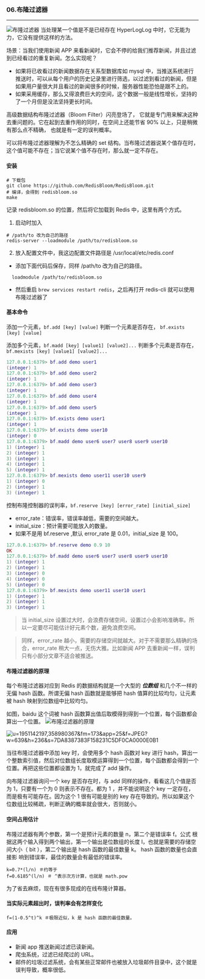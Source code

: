 ### 06.布隆过滤器
---
![布隆过滤器](https://user-gold-cdn.xitu.io/2018/7/2/164599f30fae2a7f?imageslim)
当处理某一个值是不是已经存在 HyperLogLog 中时，它无能为力，它没有提供这样的方法。

场景：当我们使用新闻 APP 来看新闻时，它会不停的给我们推荐新闻，并且过滤到已经看过的重复新闻。怎么实现呢？
* 如果将已收看过的新闻数据存在关系型数据库如 mysql 中，当推送系统进行推送时，可以从每个用户的历史记录里进行筛选，以过滤到看过的新闻，但是如果用户量很大并且看过的新闻很多的时候，服务器性能恐怕是跟不上的。
* 如果采用缓存，那么又得浪费巨大的空间，这个数据一般是线性增长，坚持的了一个月但是没法坚持更长时间。

高级数据结构布隆过滤器（Bloom Filter）闪亮登场了， 它就是专门用来解决这种去重问题的。它在起到去重作用的同时，在空间上还能节省 90% 以上，只是稍微有那么点不精确， 也就是有一定的误判概率。

可以将布隆过滤器理解为不怎么精确的 set 结构。当布隆过滤器说某个值存在时，这个值可能不存在；当它说某个值不存在时，那么就一定不存在。

#### 安装

```shell
# 下载包
git clone https://github.com/RedisBloom/RedisBloom.git
# 编译，会得到 redisbloom.so 
make
```
记录 redisbloom.so 的位置，然后将它加载到 Redis 中，这里有两个方式。
1. 启动时加入
  ```shell
  # /path/to 改为自己的路径
  redis-server --loadmodule /path/to/redisbloom.so
  ```
2. 放入配置文件中，我这边配置文件路径是 /usr/local/etc/redis.conf
  * 添加下面代码后保存，同样 /path/to 改为自己的路径。
  ```text
    loadmodule /path/to/redisbloom.so
  ```
  * 然后重启 `brew services restart redis`，之后再打开 redis-cli 就可以使用布隆过滤器了
  

#### 基本命令
添加一个元素，`bf.add [key] [value]`
判断一个元素是否存在， `bf.exists [key] [value]`

添加多个元素，`bf.madd [key] [value1] [value2]...`
判断多个元素是否存在，`bf.mexists [key] [value1] [value2]...`

```lua
127.0.0.1:6379> bf.add demo user1
(integer) 1
127.0.0.1:6379> bf.add demo user2
(integer) 1
127.0.0.1:6379> bf.add demo user3
(integer) 1
127.0.0.1:6379> bf.add demo user4
(integer) 1
127.0.0.1:6379> bf.add demo user5
(integer) 1
127.0.0.1:6379> bf.exists demo user1
(integer) 1
127.0.0.1:6379> bf.exists demo user10
(integer) 0
127.0.0.1:6379> bf.madd demo user6 user7 user8 user9 user10
1) (integer) 1
2) (integer) 1
3) (integer) 1
4) (integer) 1
5) (integer) 1
127.0.0.1:6379> bf.mexists demo user11 user10 user9
1) (integer) 0
2) (integer) 1
3) (integer) 1
```

控制布隆控制器的误判率，`bf.reserve [key] [error_rate] [initial_size]`
* error_rate：错误率，错误率越低，需要的空间越大。
* initial_size：预计需要可能放入的数量。
* 如果不是用 bf.reserve ,默认 error_rate 是 0.01，initial_size 是 100。

```lua
127.0.0.1:6379> bf.reserve demo 0.9 10
OK
127.0.0.1:6379> bf.madd demo user6 user7 user8 user9 user10
1) (integer) 1
2) (integer) 1
3) (integer) 0
4) (integer) 0
5) (integer) 0
127.0.0.1:6379> bf.mexists demo user11 user10 user1
1) (integer) 1
2) (integer) 1
3) (integer) 1 
```

> 当 initial_size 设置过大时，会浪费存储空间，设置过小会影响准确率。所以一定要尽可能估计好元素个数，避免浪费空间。

> 同样，error_rate 越小，需要的存储空间就越大。对于不需要那么精确的场合，error_rate 稍大一点，无伤大雅。比如新闻 APP 去重新闻一样，误判只有小部分文章不适合被推送。


#### 布隆过滤器的原理
每个布隆过滤器对应到 Redis 的数据结构就是一个大型的 ***位数组*** 和几个不一样的无偏 hash 函数。所谓无偏 hash 函数就是能够把 hash 值算的比较均匀，让元素被 hash 映射到位数组中比较均匀。

如图，baidu 这个词被 hash 函数算出值后取模得到得到一个位置，每个函数都会算出一个位置。
![布隆过滤器的原理](https://upload-images.jianshu.io/upload_images/2785001-12449becdb038afd.jpg?imageMogr2/auto-orient/strip%7CimageView2/2/w/600/format/webp)

![u=1951142197,358980367&fm=173&app=25&f=JPEG?w=639&h=236&s=7DA8387383F158231C5DF0CA0000E0B1](https://ss1.baidu.com/6ONXsjip0QIZ8tyhnq/it/u=1951142197,358980367&fm=173&app=25&f=JPEG?w=639&h=236&s=7DA8387383F158231C5DF0CA0000E0B1)

当往布隆过滤器中添加 key 时，会使用多个 hash 函数对 key 进行 hash，算出一个整数索引值，然后对位数组长度取模运算得到一个位置，每个函数都会得到一个位置。再把这些位置都设置为 1，就完成了 add 操作。

向布隆过滤器询问一个 key 是否存在时，与 add 同样的操作，看看这几个值是否为 1，只要有一个为 0 则表示不存在。都为 1 ，并不能说明这个 key 一定存在，而是极有可能存在。因为这个 1 很有可能是别的 key 存在导致的。所以如果这个位数组比较稀疏，判断正确的概率就会很大，否则就小。

#### 空间占用估计
布隆过滤器有两个参数，第一个是预计元素的数量 n，第二个是错误率 f。公式 根据这两个输入得到两个输出，第一个输出是位数组的长度 l，也就是需要的存储空 间大小（ bit ），第二个输出是 hash 函数的最佳数量 k。 hash 函数的数量也会直接影 响到错误率，最佳的数量会有最低的错误率。
```
k=0.7*(l/n) ＃约等于
f=0.6185^(l/n) ＃ ^表示次方计算，也就是 math.pow
```
为了省去麻烦，现在有很多现成的在线布隆计算器。

#### 当实际元素超出时，误判率会有怎样变化

```
f=(1-0.5^t)^k ＃极限近似，k 是 hash 函数的最佳数量。
```


#### 应用
* 新闻 app 推送新闻过滤已读新闻。
* 爬虫系统，过滤已经爬过的 URL。
* 邮件的垃圾过滤系统，会有某些正常邮件也被放入垃圾邮件目录中，这个就是误判导致，概率很低。